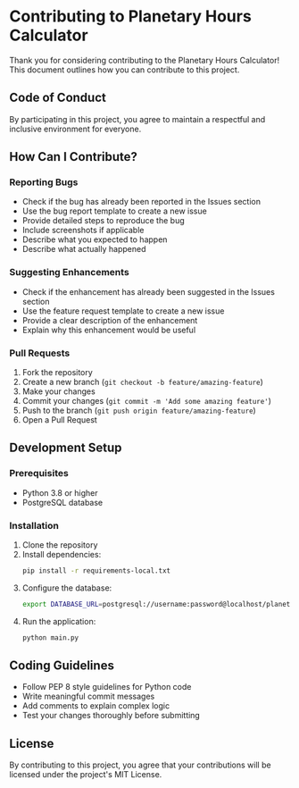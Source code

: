 # Contributing to Planetary Hours Calculator

Thank you for considering contributing to the Planetary Hours Calculator! This document outlines how you can contribute to this project.

## Code of Conduct

By participating in this project, you agree to maintain a respectful and inclusive environment for everyone.

## How Can I Contribute?

### Reporting Bugs

- Check if the bug has already been reported in the Issues section
- Use the bug report template to create a new issue
- Provide detailed steps to reproduce the bug
- Include screenshots if applicable
- Describe what you expected to happen
- Describe what actually happened

### Suggesting Enhancements

- Check if the enhancement has already been suggested in the Issues section
- Use the feature request template to create a new issue
- Provide a clear description of the enhancement
- Explain why this enhancement would be useful

### Pull Requests

1. Fork the repository
2. Create a new branch (`git checkout -b feature/amazing-feature`)
3. Make your changes
4. Commit your changes (`git commit -m 'Add some amazing feature'`)
5. Push to the branch (`git push origin feature/amazing-feature`)
6. Open a Pull Request

## Development Setup

### Prerequisites

- Python 3.8 or higher
- PostgreSQL database

### Installation

1. Clone the repository
2. Install dependencies:
   ```bash
   pip install -r requirements-local.txt
   ```
3. Configure the database:
   ```bash
   export DATABASE_URL=postgresql://username:password@localhost/planetary_hours
   ```
4. Run the application:
   ```bash
   python main.py
   ```

## Coding Guidelines

- Follow PEP 8 style guidelines for Python code
- Write meaningful commit messages
- Add comments to explain complex logic
- Test your changes thoroughly before submitting

## License

By contributing to this project, you agree that your contributions will be licensed under the project's MIT License.